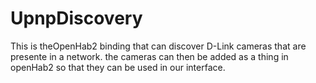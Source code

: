 # UpnpDiscovery
This is theOpenHab2 binding that can discover D-Link cameras that are presente in a network.
the cameras can then be added as a thing in openHab2  so that they can be used in our interface.
